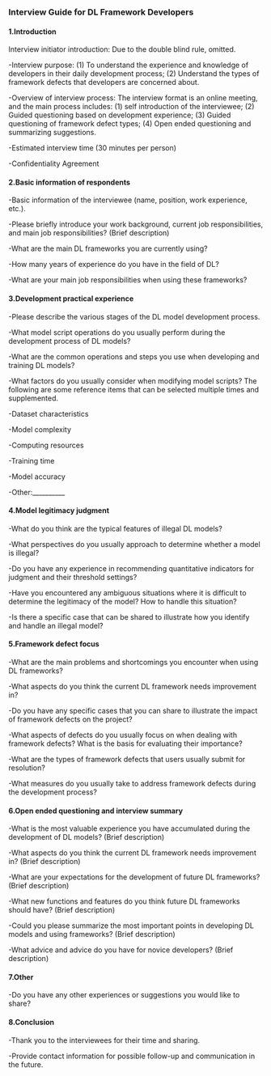 ### Interview Guide for DL Framework Developers

#### 1.Introduction

Interview initiator introduction: Due to the double blind rule, omitted.

-Interview purpose: (1) To understand the experience and knowledge of developers in their daily development process; (2) Understand the types of framework defects that developers are concerned about.

-Overview of interview process: The interview format is an online meeting, and the main process includes: (1) self introduction of the interviewee; (2) Guided questioning based on development experience; (3) Guided questioning of framework defect types; (4) Open ended questioning and summarizing suggestions.

-Estimated interview time (30 minutes per person)

-Confidentiality Agreement

#### 2.Basic information of respondents

-Basic information of the interviewee (name, position, work experience, etc.).

-Please briefly introduce your work background, current job responsibilities, and main job responsibilities? (Brief description)

-What are the main DL frameworks you are currently using?

-How many years of experience do you have in the field of DL?

-What are your main job responsibilities when using these frameworks?

#### 3.Development practical experience

-Please describe the various stages of the DL model development process.

-What model script operations do you usually perform during the development process of DL models?

-What are the common operations and steps you use when developing and training DL models?

-What factors do you usually consider when modifying model scripts? The following are some reference items that can be selected multiple times and supplemented.

-Dataset characteristics

-Model complexity

-Computing resources

-Training time

-Model accuracy

-Other:__________


#### 4.Model legitimacy judgment

-What do you think are the typical features of illegal DL models?

-What perspectives do you usually approach to determine whether a model is illegal?

-Do you have any experience in recommending quantitative indicators for judgment and their threshold settings?

-Have you encountered any ambiguous situations where it is difficult to determine the legitimacy of the model? How to handle this situation?

-Is there a specific case that can be shared to illustrate how you identify and handle an illegal model?

#### 5.Framework defect focus

-What are the main problems and shortcomings you encounter when using DL frameworks?

-What aspects do you think the current DL framework needs improvement in?

-Do you have any specific cases that you can share to illustrate the impact of framework defects on the project?

-What aspects of defects do you usually focus on when dealing with framework defects? What is the basis for evaluating their importance?

-What are the types of framework defects that users usually submit for resolution?

-What measures do you usually take to address framework defects during the development process?

#### 6.Open ended questioning and interview summary

-What is the most valuable experience you have accumulated during the development of DL models? (Brief description)

-What aspects do you think the current DL framework needs improvement in? (Brief description)

-What are your expectations for the development of future DL frameworks? (Brief description)

-What new functions and features do you think future DL frameworks should have? (Brief description)

-Could you please summarize the most important points in developing DL models and using frameworks? (Brief description)

-What advice and advice do you have for novice developers? (Brief description)

#### 7.Other

-Do you have any other experiences or suggestions you would like to share?

#### 8.Conclusion

-Thank you to the interviewees for their time and sharing.

-Provide contact information for possible follow-up and communication in the future.